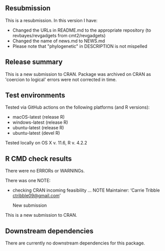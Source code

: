 ## Resubmission
This is a resubmission. In this version I have:

* Changed the URLs in README.md to the appropriate repository (to revbayes/revgadgets from cmt2/revgadgets)
* Changed the name of news.md to NEWS.md 
* Please note that "phylogenetic" in DESCRIPTION is not mispelled 

## Release summary
This is a new submission to CRAN. Package was archived on CRAN as 'coercion to logical' errors were not corrected in time. 

## Test environments
Tested via GitHub actions on the following platforms (and R versions):

* macOS-latest (release R)
* windows-latest (release R)
* ubuntu-latest (release R)
* ubuntu-latest (devel R)

Tested locally on OS X v. 11.6, R v. 4.2.2

## R CMD check results 
There were no ERRORs or WARNINGs. 

There was one NOTE:

* checking CRAN incoming feasibility ... NOTE
  Maintainer: ‘Carrie Tribble <ctribble09@gmail.com>’

  New submission

This is a new submission to CRAN.

## Downstream dependencies
There are currently no downstream dependencies for this package. 
